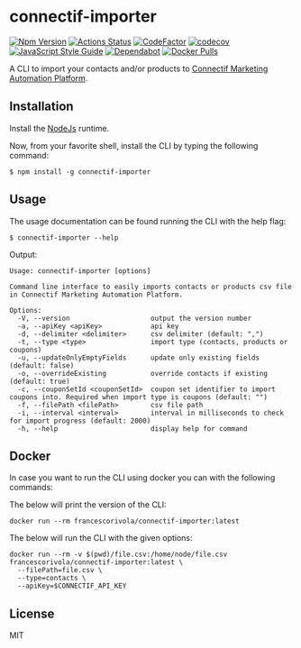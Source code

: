 # connectif-importer

[![Npm Version](https://badge.fury.io/js/connectif-importer.svg)](https://www.npmjs.com/package/connectif-importer)
[![Actions Status](https://github.com/francescorivola/connectif-importer/workflows/Node%20CI/badge.svg)](https://github.com/francescorivola/connectif-importer/actions)
[![CodeFactor](https://www.codefactor.io/repository/github/francescorivola/connectif-importer/badge)](https://www.codefactor.io/repository/github/francescorivola/connectif-importer)
[![codecov](https://codecov.io/gh/francescorivola/connectif-importer/branch/main/graph/badge.svg)](https://codecov.io/gh/francescorivola/connectif-importer)
[![JavaScript Style Guide](https://img.shields.io/badge/code_style-standard-brightgreen.svg)](https://standardjs.com)
[![Dependabot](https://badgen.net/badge/Dependabot/enabled/green?icon=dependabot)](https://dependabot.com/)
[![Docker Pulls](https://img.shields.io/docker/pulls/francescorivola/connectif-importer.svg)](https://hub.docker.com/r/francescorivola/connectif-importer)

A CLI to import your contacts and/or products to [Connectif Marketing Automation Platform](https://www.connectif.ai).

## Installation

Install the [NodeJs](https://nodejs.org) runtime.

Now, from your favorite shell, install the CLI by typing the following command:

```
$ npm install -g connectif-importer
```

## Usage

The usage documentation can be found running the CLI with the help flag:

```
$ connectif-importer --help
```

Output:

```
Usage: connectif-importer [options]

Command line interface to easily imports contacts or products csv file in Connectif Marketing Automation Platform.

Options:
  -V, --version                    output the version number
  -a, --apiKey <apiKey>            api key
  -d, --delimiter <delimiter>      csv delimiter (default: ",")
  -t, --type <type>                import type (contacts, products or coupons)
  -u, --updateOnlyEmptyFields      update only existing fields (default: false)
  -o, --overrideExisting           override contacts if existing (default: true)
  -c, --couponSetId <couponSetId>  coupon set identifier to import coupons into. Required when import type is coupons (default: "")
  -f, --filePath <filePath>        csv file path
  -i, --interval <interval>        interval in milliseconds to check for import progress (default: 2000)
  -h, --help                       display help for command
```

## Docker

In case you want to run the CLI using docker you can with the following commands:

The below will print the version of the CLI:

```
docker run --rm francescorivola/connectif-importer:latest
```

The below will run the CLI with the given options:

```
docker run --rm -v $(pwd)/file.csv:/home/node/file.csv francescorivola/connectif-importer:latest \
  --filePath=file.csv \
  --type=contacts \
  --apiKey=$CONNECTIF_API_KEY
```

## License

MIT
